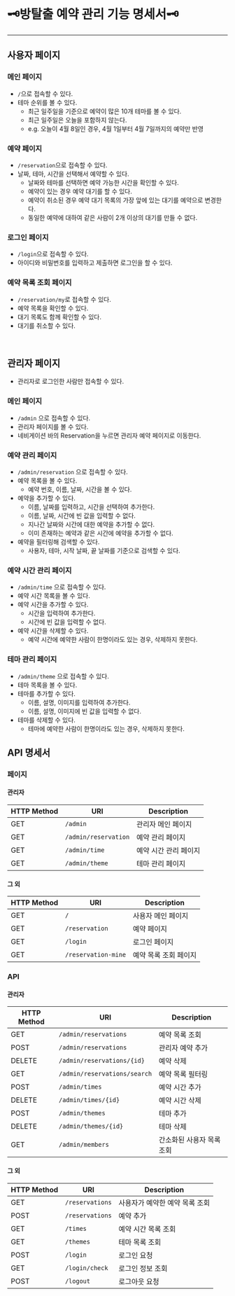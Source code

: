# 🗝️방탈출 예약 관리 기능 명세서🗝️

---

## 사용자 페이지

### 메인 페이지

- `/`으로 접속할 수 있다.
- 테마 순위를 볼 수 있다.
  - 최근 일주일을 기준으로 예약이 많은 10개 테마를 볼 수 있다.
  - 최근 일주일은 오늘을 포함하지 않는다.
  - e.g. 오늘이 4월 8일인 경우, 4월 1일부터 4월 7일까지의 예약만 반영

### 예약 페이지

- `/reservation`으로 접속할 수 있다.
- 날짜, 테마, 시간을 선택해서 예약할 수 있다.
  - 날짜와 테마를 선택하면 예약 가능한 시간을 확인할 수 있다.
  - 예약이 있는 경우 예약 대기를 할 수 있다. 
  - 예약이 취소된 경우 예약 대기 목록의 가장 앞에 있는 대기를 예약으로 변경한다.
  - 동일한 예약에 대하여 같은 사람이 2개 이상의 대기를 만들 수 없다. 

### 로그인 페이지

- `/login`으로 접속할 수 있다.
- 아이디와 비밀번호를 입력하고 제출하면 로그인을 할 수 있다.

### 예약 목록 조회 페이지

- `/reservation/my`로 접속할 수 있다.
- 예약 목록을 확인할 수 있다.
- 대기 목록도 함께 확인할 수 있다. 
- 대기를 취소할 수 있다. 

<br>

## 관리자 페이지

- 관리자로 로그인한 사람만 접속할 수 있다.

### 메인 페이지

- `/admin` 으로 접속할 수 있다.
- 관리자 페이지를 볼 수 있다.
- 네비게이션 바의 Reservation을 누르면 관리자 예약 페이지로 이동한다.

### 예약 관리 페이지

- `/admin/reservation` 으로 접속할 수 있다.
- 예약 목록을 볼 수 있다.
  - 예약 번호, 이름, 날짜, 시간을 볼 수 있다.
- 예약을 추가할 수 있다.
  - 이름, 날짜를 입력하고, 시간을 선택하여 추가한다.
  - 이름, 날짜, 시간에 빈 값을 입력할 수 없다.
  - 지나간 날짜와 시간에 대한 예약을 추가할 수 없다.
  - 이미 존재하는 예약과 같은 시간에 예약을 추가할 수 없다.
- 예약을 필터링해 검색할 수 있다.
  - 사용자, 테마, 시작 날짜, 끝 날짜를 기준으로 검색할 수 있다.

### 예약 시간 관리 페이지

- `/admin/time` 으로 접속할 수 있다.
- 예약 시간 목록을 볼 수 있다.
- 예약 시간을 추가할 수 있다.
  - 시간을 입력하여 추가한다.
  - 시간에 빈 값을 입력할 수 없다.
- 예약 시간을 삭제할 수 있다.
  - 예약 시간에 예약한 사람이 한명이라도 있는 경우, 삭제하지 못한다.

### 테마 관리 페이지

- `/admin/theme` 으로 접속할 수 있다.
- 테마 목록을 볼 수 있다.
- 테마를 추가할 수 있다.
  - 이름, 설명, 이미지를 입력하여 추가한다.
  - 이름, 설명, 이미지에 빈 값을 입력할 수 없다.
- 테마를 삭제할 수 있다.
  - 테마에 예약한 사람이 한명이라도 있는 경우, 삭제하지 못한다.

## API 명세서

### 페이지

#### 관리자

| HTTP Method | URI                  | Description  |
|-------------|----------------------|--------------|
| GET         | `/admin`             | 관리자 메인 페이지   | 
| GET         | `/admin/reservation` | 예약 관리 페이지    |
| GET         | `/admin/time`        | 예약 시간 관리 페이지 |
| GET         | `/admin/theme`       | 테마 관리 페이지    |

#### 그 외

| HTTP Method | URI                 | Description  |
|-------------|---------------------|--------------|
| GET         | `/`                 | 사용자 메인 페이지   |
| GET         | `/reservation`      | 예약 페이지       |
| GET         | `/login`            | 로그인 페이지      |
| GET         | `/reservation-mine` | 예약 목록 조회 페이지 |

### API

#### 관리자

| HTTP Method | URI                          | Description    |
|-------------|------------------------------|----------------|
| GET         | `/admin/reservations`        | 예약 목록 조회       |
| POST        | `/admin/reservations`        | 관리자 예약 추가      |
| DELETE      | `/admin/reservations/{id}`   | 예약 삭제          |
| GET         | `/admin/reservations/search` | 예약 목록 필터링      |
| POST        | `/admin/times`               | 예약 시간 추가       |
| DELETE      | `/admin/times/{id}`          | 예약 시간 삭제       |
| POST        | `/admin/themes`              | 테마 추가          |
| DELETE      | `/admin/themes/{id}`         | 테마 삭제          |
| GET         | `/admin/members`             | 간소화된 사용자 목록 조회 |

#### 그 외

| HTTP Method | URI             | Description       |
|-------------|-----------------|-------------------|
| GET         | `/reservations` | 사용자가 예약한 예약 목록 조회 |
| POST        | `/reservations` | 예약 추가             |
| GET         | `/times`        | 예약 시간 목록 조회       |
| GET         | `/themes`       | 테마 목록 조회          |
| POST        | `/login`        | 로그인 요청            |
| GET         | `/login/check`  | 로그인 정보 조회         |
| POST        | `/logout`       | 로그아웃 요청           |
